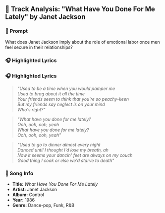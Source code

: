 ## 🎵 Track Analysis: "What Have You Done For Me Lately" by Janet Jackson

### 🧠 Prompt
What does Janet Jackson imply about the role of emotional labor once men feel secure in their relationships?

### 🎧 Highlighted Lyrics
### 🎧 Highlighted Lyrics

> *"Used to be a time when you would pamper me  
Used to brag about it all the time  
Your friends seem to think that you're so peachy-keen  
But my friends say neglect is on your mind  
Who's right?"*

> *"What have you done for me lately?  
Ooh, ooh, ooh, yeah  
What have you done for me lately?  
Ooh, ooh, ooh, yeah"*

> *"Used to go to dinner almost every night  
Danced until I thought I'd lose my breath, ah  
Now it seems your dancin' feet are always on my couch  
Good thing I cook or else we'd starve to death"*


### 🎤 Song Info
- **Title:** *What Have You Done For Me Lately*  
- **Artist:** Janet Jackson
- **Album:** Control 
- **Year:** 1986
- **Genre:** Dance-pop, Funk, R&B